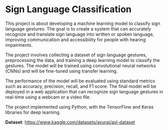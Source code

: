 # Sign Language Classification

This project is about developing a machine learning model to classify sign language gestures. The goal is to create a system that can accurately recognize and translate sign language into written or spoken language, improving communication and accessibility for people with hearing impairments.

The project involves collecting a dataset of sign language gestures, preprocessing the data, and training a deep learning model to classify the gestures. The model will be trained using convolutional neural networks (CNNs) and will be fine-tuned using transfer learning.

The performance of the model will be evaluated using standard metrics such as accuracy, precision, recall, and F1 score. The final model will be deployed in a web application that can recognize sign language gestures in real-time using a webcam or a video file.

The project implemented using Python, with the TensorFlow and Keras libraries for deep learning. 


**Dataset**: https://www.kaggle.com/datasets/ayuraj/asl-dataset
